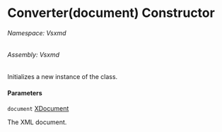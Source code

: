 <a name='M-Vsxmd-Converter-#ctor-System-Xml-Linq-XDocument-'></a>
# Converter(document) Constructor

###### Namespace:  Vsxmd

###### Assembly:  Vsxmd

Initializes a new instance of the [](./../Converter.md) class.

#### Parameters

`document`  [XDocument](https://docs.microsoft.com/dotnet/api/System.Xml.Linq.XDocument)  

The XML document.
